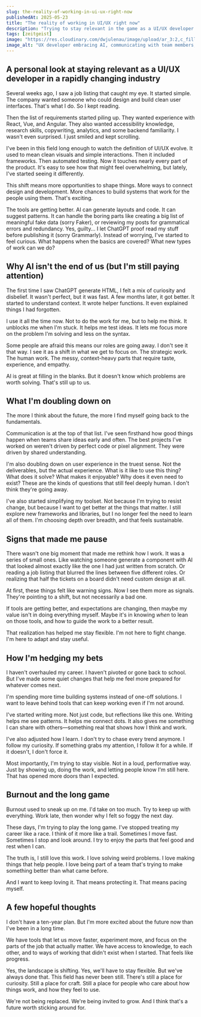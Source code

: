 ```yaml
---
slug: the-reality-of-working-in-ui-ux-right-now
publishedAt: 2025-05-23
title: "The reality of working in UI/UX right now"
description: "Trying to stay relevant in the game as a UI/UX developer. Thoughts on AI, shifting expectations, burnout, and what keeps me hopeful about what's next."
tags: [zeitgeist]
image: "https://res.cloudinary.com/dwjulenau/image/upload/ar_3:2,c_fill,dpr_auto,f_auto,fl_progressive,q_auto/v1748009339/josh-portfolio/assets_task_01jvyqe2s0ej2asb8rtx2jx2cw_1748009241_img_0.webp"
image_alt: "UX developer embracing AI, communicating with team members, and looking forward to a long career in the industry."
---
```


## A personal look at staying relevant as a UI/UX developer in a rapidly changing industry

Several weeks ago, I saw a job listing that caught my eye. It started simple. The company wanted someone who could design and build clean user interfaces. That's what I do. So I kept reading.

Then the list of requirements started piling up. They wanted experience with React, Vue, and Angular. They also wanted accessibility knowledge, research skills, copywriting, analytics, and some backend familiarity. I wasn't even surprised. I just smiled and kept scrolling.

I've been in this field long enough to watch the definition of UI/UX evolve. It used to mean clean visuals and simple interactions. Then it included frameworks. Then automated testing. Now it touches nearly every part of the product. It's easy to see how that might feel overwhelming, but lately, I've started seeing it differently.

This shift means more opportunities to shape things. More ways to connect design and development. More chances to build systems that work for the people using them. That's exciting.

The tools are getting better. AI can generate layouts and code. It can suggest patterns. It can handle the boring parts like creating a big list of meaningful fake data (sorry Faker), or reviewing my posts for grammatical errors and redundancy. Yes, guilty... I let ChatGPT proof read my stuff before publishing it (sorry Grammarly). Instead of worrying, I've started to feel curious. What happens when the basics are covered? What new types of work can we do?

## Why AI isn't the end of us (but I'm still paying attention)

The first time I saw ChatGPT generate HTML, I felt a mix of curiosity and disbelief. It wasn't perfect, but it was fast. A few months later, it got better. It started to understand context. It wrote helper functions. It even explained things I had forgotten.

I use it all the time now. Not to do the work for me, but to help me think. It unblocks me when I'm stuck. It helps me test ideas. It lets me focus more on the problem I'm solving and less on the syntax.

Some people are afraid this means our roles are going away. I don't see it that way. I see it as a shift in what we get to focus on. The strategic work. The human work. The messy, context-heavy parts that require taste, experience, and empathy.

AI is great at filling in the blanks. But it doesn't know which problems are worth solving. That's still up to us.

## What I'm doubling down on

The more I think about the future, the more I find myself going back to the fundamentals.

Communication is at the top of that list. I've seen firsthand how good things happen when teams share ideas early and often. The best projects I've worked on weren't driven by perfect code or pixel alignment. They were driven by shared understanding.

I'm also doubling down on user experience in the truest sense. Not the deliverables, but the actual experience. What is it like to use this thing? What does it solve? What makes it enjoyable? Why does it even need to exist? These are the kinds of questions that still feel deeply human. I don't think they're going away.

I've also started simplifying my toolset. Not because I'm trying to resist change, but because I want to get better at the things that matter. I still explore new frameworks and libraries, but I no longer feel the need to learn all of them. I'm choosing depth over breadth, and that feels sustainable.

## Signs that made me pause

There wasn't one big moment that made me rethink how I work. It was a series of small ones. Like watching someone generate a component with AI that looked almost exactly like the one I had just written from scratch. Or reading a job listing that blurred the lines between five different roles. Or realizing that half the tickets on a board didn't need custom design at all.

At first, these things felt like warning signs. Now I see them more as signals. They're pointing to a shift, but not necessarily a bad one.

If tools are getting better, and expectations are changing, then maybe my value isn't in doing everything myself. Maybe it's in knowing *when* to lean on those tools, and how to guide the work to a better result.

That realization has helped me stay flexible. I'm not here to fight change. I'm here to adapt and stay useful.

## How I'm hedging my bets

I haven't overhauled my career. I haven't pivoted or gone back to school. But I've made some quiet changes that help me feel more prepared for whatever comes next.

I'm spending more time building systems instead of one-off solutions. I want to leave behind tools that can keep working even if I'm not around.

I've started writing more. Not just code, but reflections like this one. Writing helps me see patterns. It helps me connect dots. It also gives me something I can share with others—something real that shows how I think and work.

I've also adjusted how I learn. I don't try to chase every trend anymore. I follow my curiosity. If something grabs my attention, I follow it for a while. If it doesn't, I don't force it.

Most importantly, I'm trying to stay visible. Not in a loud, performative way. Just by showing up, doing the work, and letting people know I'm still here. That has opened more doors than I expected.

## Burnout and the long game

Burnout used to sneak up on me. I'd take on too much. Try to keep up with everything. Work late, then wonder why I felt so foggy the next day.

These days, I'm trying to play the long game. I've stopped treating my career like a race. I think of it more like a trail. Sometimes I move fast. Sometimes I stop and look around. I try to enjoy the parts that feel good and rest when I can.

The truth is, I still love this work. I love solving weird problems. I love making things that help people. I love being part of a team that's trying to make something better than what came before.

And I want to keep loving it. That means protecting it. That means pacing myself.

## A few hopeful thoughts

I don't have a ten-year plan. But I'm more excited about the future now than I've been in a long time.

We have tools that let us move faster, experiment more, and focus on the parts of the job that actually matter. We have access to knowledge, to each other, and to ways of working that didn't exist when I started. That feels like progress.

Yes, the landscape is shifting. Yes, we'll have to stay flexible. But we've always done that. This field has never been still. There's still a place for curiosity. Still a place for craft. Still a place for people who care about how things work, and how they feel to use.

We're not being replaced. We're being invited to grow. And I think that's a future worth sticking around for.
